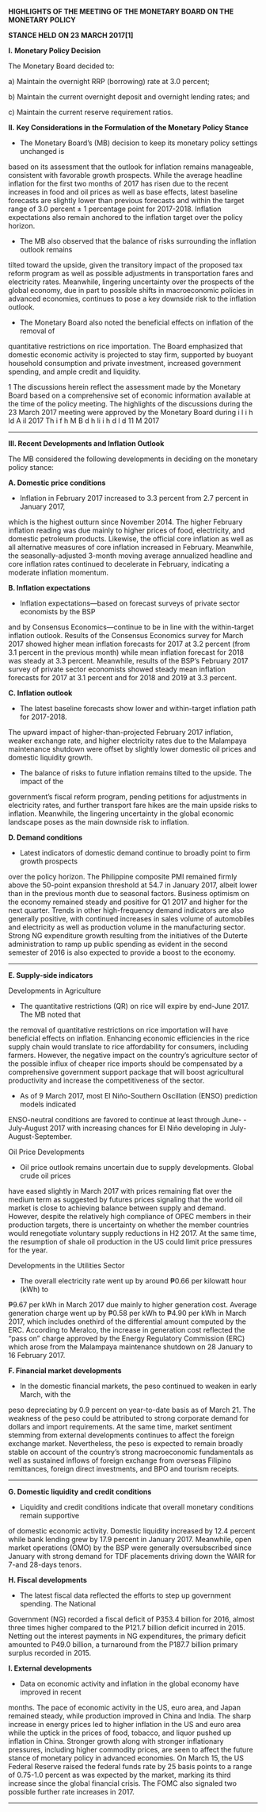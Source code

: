 **HIGHLIGHTS OF THE MEETING OF THE MONETARY BOARD ON THE MONETARY POLICY**


**STANCE HELD ON 23 MARCH 2017[1]**

**I.** **Monetary Policy Decision**

The Monetary Board decided to:

a) Maintain the overnight RRP (borrowing) rate at 3.0 percent;

b) Maintain the current overnight deposit and overnight lending rates; and

c) Maintain the current reserve requirement ratios.

**II.** **Key Considerations in the Formulation of the Monetary Policy Stance**

  - The Monetary Board’s (MB) decision to keep its monetary policy settings unchanged is

based on its assessment that the outlook for inflation remains manageable, consistent
with favorable growth prospects. While the average headline inflation for the first two
months of 2017 has risen due to the recent increases in food and oil prices as well as base
effects, latest baseline forecasts are slightly lower than previous forecasts and within the
target range of 3.0 percent ± 1 percentage point for 2017-2018. Inflation expectations also
remain anchored to the inflation target over the policy horizon.

  - The MB also observed that the balance of risks surrounding the inflation outlook remains

tilted toward the upside, given the transitory impact of the proposed tax reform program
as well as possible adjustments in transportation fares and electricity rates. Meanwhile,
lingering uncertainty over the prospects of the global economy, due in part to possible
shifts in macroeconomic policies in advanced economies, continues to pose a key
downside risk to the inflation outlook.

  - The Monetary Board also noted the beneficial effects on inflation of the removal of

quantitative restrictions on rice importation. The Board emphasized that domestic
economic activity is projected to stay firm, supported by buoyant household consumption
and private investment, increased government spending, and ample credit and liquidity.

1 The discussions herein reflect the assessment made by the Monetary Board based on a comprehensive set of economic information available at
the time of the policy meeting. The highlights of the discussions during the 23 March 2017 meeting were approved by the Monetary Board during
i l i h ld A il 2017 Th i f h M B d h li i h d l d 11 M 2017


-----

**III.   Recent Developments and Inflation Outlook**

The MB considered the following developments in deciding on the monetary policy stance:

**A. Domestic price conditions**

  - Inflation in February 2017 increased to 3.3 percent from 2.7 percent in January 2017,

which is the highest outturn since November 2014. The higher February inflation reading
was due mainly to higher prices of food, electricity, and domestic petroleum products.
Likewise, the official core inflation as well as all alternative measures of core inflation
increased in February. Meanwhile, the seasonally-adjusted 3-month moving average
annualized headline and core inflation rates continued to decelerate in February,
indicating a moderate inflation momentum.

**B.  Inflation expectations**

  - Inflation expectations—based on forecast surveys of private sector economists by the BSP

and by Consensus Economics—continue to be in line with the within-target inflation
outlook. Results of the Consensus Economics survey for March 2017 showed higher mean
inflation forecasts for 2017 at 3.2 percent (from 3.1 percent in the previous month) while
mean inflation forecast for 2018 was steady at 3.3 percent. Meanwhile, results of the BSP’s
February 2017 survey of private sector economists showed steady mean inflation forecasts
for 2017 at 3.1 percent and for 2018 and 2019 at 3.3 percent.

**C.  Inflation outlook**

  - The latest baseline forecasts show lower and within-target inflation path for 2017-2018.

The upward impact of higher-than-projected February 2017 inflation, weaker exchange
rate, and higher electricity rates due to the Malampaya maintenance shutdown were
offset by slightly lower domestic oil prices and domestic liquidity growth.

  - The balance of risks to future inflation remains tilted to the upside. The impact of the

government’s fiscal reform program, pending petitions for adjustments in electricity rates,
and further transport fare hikes are the main upside risks to inflation. Meanwhile, the
lingering uncertainty in the global economic landscape poses as the main downside risk to
inflation.

**D. Demand conditions**

  - Latest indicators of domestic demand continue to broadly point to firm growth prospects

over the policy horizon. The Philippine composite PMI remained firmly above the 50-point
expansion threshold at 54.7 in January 2017, albeit lower than in the previous month due
to seasonal factors. Business optimism on the economy remained steady and positive for
Q1 2017 and higher for the next quarter. Trends in other high-frequency demand
indicators are also generally positive, with continued increases in sales volume of
automobiles and electricity as well as production volume in the manufacturing sector.
Strong NG expenditure growth resulting from the initiatives of the Duterte administration
to ramp up public spending as evident in the second semester of 2016 is also expected to
provide a boost to the economy.


-----

**E.  Supply-side indicators**

Developments in Agriculture

 - The quantitative restrictions (QR) on rice will expire by end-June 2017. The MB noted that

the removal of quantitative restrictions on rice importation will have beneficial effects on
inflation. Enhancing economic efficiencies in the rice supply chain would translate to rice
affordability for consumers, including farmers. However, the negative impact on the
country’s agriculture sector of the possible influx of cheaper rice imports should be
compensated by a comprehensive government support package that will boost agricultural
productivity and increase the competitiveness of the sector.

 - As of 9 March 2017, most El Niño-Southern Oscillation (ENSO) prediction models indicated

ENSO-neutral conditions are favored to continue at least through June- -July-August 2017
with increasing chances for El Niño developing in July-August-September.

Oil Price Developments

 - Oil price outlook remains uncertain due to supply developments. Global crude oil prices

have eased slightly in March 2017 with prices remaining flat over the medium term as
suggested by futures prices signaling that the world oil market is close to achieving balance
between supply and demand. However, despite the relatively high compliance of OPEC
members in their production targets, there is uncertainty on whether the member
countries would renegotiate voluntary supply reductions in H2 2017. At the same time, the
resumption of shale oil production in the US could limit price pressures for the year.

Developments in the Utilities Sector

 - The overall electricity rate went up by around ₱0.66 per kilowatt hour (kWh) to

₱9.67 per kWh in March 2017 due mainly to higher generation cost. Average generation
charge went up by ₱0.58 per kWh to ₱4.90 per kWh in March 2017, which includes onethird of the differential amount computed by the ERC. According to Meralco, the increase
in generation cost reflected the “pass on” charge approved by the Energy Regulatory
Commission (ERC) which arose from the Malampaya maintenance shutdown on 28 January
to 16 February 2017.

**F. Financial market developments**

 - In the domestic financial markets, the peso continued to weaken in early March, with the

peso depreciating by 0.9 percent on year-to-date basis as of March 21. The weakness of
the peso could be attributed to strong corporate demand for dollars and import
requirements. At the same time, market sentiment stemming from external developments
continues to affect the foreign exchange market. Nevertheless, the peso is expected to
remain broadly stable on account of the country’s strong macroeconomic fundamentals as
well as sustained inflows of foreign exchange from overseas Filipino remittances, foreign
direct investments, and BPO and tourism receipts.


-----

**G. Domestic liquidity and credit conditions**

 - Liquidity and credit conditions indicate that overall monetary conditions remain supportive

of domestic economic activity. Domestic liquidity increased by 12.4 percent while bank
lending grew by 17.9 percent in January 2017. Meanwhile, open market operations (OMO)
by the BSP were generally oversubscribed since January with strong demand for TDF
placements driving down the WAIR for 7-and 28-days tenors.

**H.  Fiscal developments**

 - The latest fiscal data reflected the efforts to step up government spending. The National

Government (NG) recorded a fiscal deficit of P353.4 billion for 2016, almost three times
higher compared to the P121.7 billion deficit incurred in 2015. Netting out the interest
payments in NG expenditures, the primary deficit amounted to P49.0 billion, a turnaround
from the P187.7 billion primary surplus recorded in 2015.

**I.  External developments**

 - Data on economic activity and inflation in the global economy have improved in recent

months. The pace of economic activity in the US, euro area, and Japan remained steady,
while production improved in China and India. The sharp increase in energy prices led to
higher inflation in the US and euro area while the uptick in the prices of food, tobacco, and
liquor pushed up inflation in China. Stronger growth along with stronger inflationary
pressures, including higher commodity prices, are seen to affect the future stance of
monetary policy in advanced economies. On March 15, the US Federal Reserve raised the
federal funds rate by 25 basis points to a range of 0.75-1.0 percent as was expected by the
market, marking its third increase since the global financial crisis. The FOMC also signaled
two possible further rate increases in 2017.


-----


